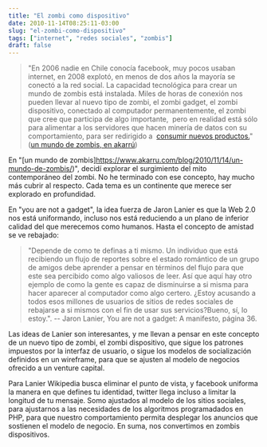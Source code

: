 ```yaml
---
title: "El zombi como dispositivo"
date: 2010-11-14T08:25:11-03:00
slug: "el-zombi-como-dispositivo"
tags: ["internet", "redes sociales", "zombis"]
draft: false
---
```

> "En 2006 nadie en Chile conocía facebook, muy pocos usaban internet,
> en 2008 explotó, en menos de dos años la mayoría se conectó a la red
> social. La capacidad tecnológica para crear un mundo de zombis está
> instalada. Miles de horas de conexión nos pueden llevar al nuevo tipo
> de zombi, el zombi gadget, el zombi dispositivo, conectado al
> computador permanentemente, el zombi que cree que participa de algo
> importante,  pero en realidad está sólo para alimentar a los
> servidores que hacen minería de datos con su comportamiento, para ser
> redirigido a  [consumir nuevos productos.](http://www.cadaunadas.net/2010/10/3-anos-la-membrana-de-google.html)"
> ([un mundo de zombis, en akarrú](https://www.akarru.com/blog/2010/11/14/un-mundo-de-zombis/))

En "[un mundo de zombis]https://www.akarru.com/blog/2010/11/14/un-mundo-de-zombis/)",
decidí explorar el surgimiento del mito contemporáneo del zombi. No he
terminado con ese concepto, hay mucho más cubrir al respecto. Cada tema
es un continente que merece ser explorado en profundidad.

En "you are not a gadget", la idea fuerza de Jaron Lanier es que la
Web 2.0 nos está uniformando, incluso nos está reduciendo a un plano de
inferior calidad del que merecemos como humanos. Hasta el concepto de
amistad se ve rebajado:

> "Depende de como te definas a ti mismo. Un individuo que está
> recibiendo un flujo de reportes sobre el estado romántico de un grupo
> de amigos debe aprender a pensar en términos del flujo para que este
> sea percibido como algo valiosos de leer. Así que aquí hay otro
> ejemplo de como la gente es capaz de disminuirse a si misma para hacer
> aparecer al computador como algo certero. ¿Estoy acusando a todos esos
> millones de usuarios de sitios de redes sociales de rebajarse a si
> mismos con el fin de usar sus servicios?Bueno, sí, lo estoy.". 
> -- Jaron Lanier, You are not a gadget: A manifesto, página 36.

Las ideas de Lanier son interesantes, y me llevan a pensar en este
concepto de un nuevo tipo de zombi, el zombi dispositivo, que sigue los
patrones impuestos por la interfaz de usuario, o sigue los modelos de
socialización definidos en un wireframe, para que se ajusten al modelo
de negocios ofrecido a un venture capital.

Para Lanier Wikipedia busca eliminar el punto de vista, y facebook
uniforma la manera en que defines tu identidad, twitter llega incluso a
limitar la longitud de tu mensaje. Somo ajustados al modelo de los
sitios sociales, para ajustarnos a las necesidades de los algoritmos
programadados en PHP, para que nuestro comportamiento permita desplegar
los anuncios que sostienen el modelo de negocio. En suma, nos
convertimos en zombis dispositivos.


